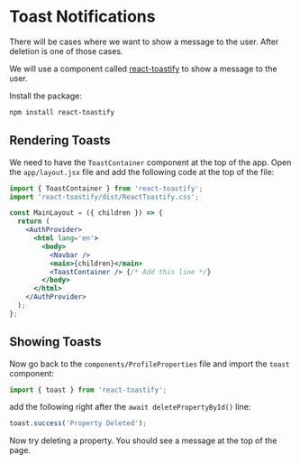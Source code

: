 # Toast Notifications

There will be cases where we want to show a message to the user. After deletion is one of those cases.

We will use a component called [react-toastify](https://www.npmjs.com/package/react-toastify) to show a message to the user.

Install the package:

```bash
npm install react-toastify
```

## Rendering Toasts

We need to have the `ToastContainer` component at the top of the app. Open the `app/layout.jsx` file and add the following code at the top of the file:

```jsx
import { ToastContainer } from 'react-toastify';
import 'react-toastify/dist/ReactToastify.css';

const MainLayout = ({ children }) => {
  return (
    <AuthProvider>
      <html lang='en'>
        <body>
          <Navbar />
          <main>{children}</main>
          <ToastContainer /> {/* Add this line */}
        </body>
      </html>
    </AuthProvider>
  );
};
```

## Showing Toasts

Now go back to the `components/ProfileProperties` file and import the `toast` component:

```jsx
import { toast } from 'react-toastify';
```

add the following right after the `await deletePropertyById()` line:

```jsx
toast.success('Property Deleted');
```

Now try deleting a property. You should see a message at the top of the page.
